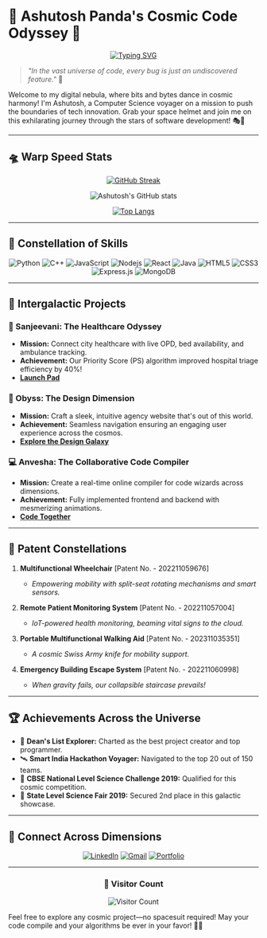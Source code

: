 # 🌟 Ashutosh Panda's Cosmic Code Odyssey 🚀

<div align="center">
  
[![Typing SVG](https://readme-typing-svg.herokuapp.com?font=Fira+Code&pause=1000&color=00F71A&background=FF1B1B00&center=true&vCenter=true&width=435&lines=Full-Stack+Sorcerer+%F0%9F%A7%99%E2%80%8D%E2%99%82%EF%B8%8F;AI+Alchemist+%F0%9F%A7%AA;Patent+Innovator+%F0%9F%93%9C;LeetCode+Warrior+%F0%9F%9B%A1%EF%B8%8F)](https://git.io/typing-svg)

</div>

> *"In the vast universe of code, every bug is just an undiscovered feature."* 🌌

Welcome to my digital nebula, where bits and bytes dance in cosmic harmony! I'm Ashutosh, a Computer Science voyager on a mission to push the boundaries of tech innovation. Grab your space helmet and join me on this exhilarating journey through the stars of software development! 🎭🔭

---

## 🛸 Warp Speed Stats

<div align="center">
  
[![GitHub Streak](https://github-readme-streak-stats.herokuapp.com/?user=Ashutosh-Panda2004&theme=radical)](https://git.io/streak-stats)

![Ashutosh's GitHub stats](https://github-readme-stats.vercel.app/api?username=Ashutosh-Panda2004&show_icons=true&theme=radical)

[![Top Langs](https://github-readme-stats.vercel.app/api/top-langs/?username=Ashutosh-Panda2004&layout=compact&theme=radical)](https://github.com/anuraghazra/github-readme-stats)

</div>

---

## 🌠 Constellation of Skills

<div align="center">

![Python](https://img.shields.io/badge/-Python-black?style=for-the-badge&logo=Python)
![C++](https://img.shields.io/badge/-C++-00599C?style=for-the-badge&logo=c)
![JavaScript](https://img.shields.io/badge/-JavaScript-black?style=for-the-badge&logo=javascript)
![Nodejs](https://img.shields.io/badge/-Nodejs-black?style=for-the-badge&logo=Node.js)
![React](https://img.shields.io/badge/-React-black?style=for-the-badge&logo=react)
![Java](https://img.shields.io/badge/-java-E34A86?style=for-the-badge&logo=java)
![HTML5](https://img.shields.io/badge/-HTML5-E34F26?style=for-the-badge&logo=html5&logoColor=white)
![CSS3](https://img.shields.io/badge/-CSS3-1572B6?style=for-the-badge&logo=css3)
![Express.js](https://img.shields.io/badge/-Express.js-black?style=for-the-badge&logo=express)
![MongoDB](https://img.shields.io/badge/-MongoDB-black?style=for-the-badge&logo=mongodb)

</div>

---

## 🚀 Intergalactic Projects

### 🏥 Sanjeevani: The Healthcare Odyssey
- **Mission:** Connect city healthcare with live OPD, bed availability, and ambulance tracking.
- **Achievement:** Our Priority Score (PS) algorithm improved hospital triage efficiency by 40%!
- **[Launch Pad](https://github.com/Ashutosh-Panda2004/Project-Sanjeevani.git)**

### 🎨 Obyss: The Design Dimension
- **Mission:** Craft a sleek, intuitive agency website that's out of this world.
- **Achievement:** Seamless navigation ensuring an engaging user experience across the cosmos.
- **[Explore the Design Galaxy](https://obyss-design.vercel.app/)**

### 💻 Anvesha: The Collaborative Code Compiler
- **Mission:** Create a real-time online compiler for code wizards across dimensions.
- **Achievement:** Fully implemented frontend and backend with mesmerizing animations.
- **[Code Together](https://project-anvesha-compiler.onrender.com/)**

---

## 📜 Patent Constellations

1. **Multifunctional Wheelchair** [Patent No. - 202211059676]
   - *Empowering mobility with split-seat rotating mechanisms and smart sensors.*

2. **Remote Patient Monitoring System** [Patent No. - 202211057004]
   - *IoT-powered health monitoring, beaming vital signs to the cloud.*

3. **Portable Multifunctional Walking Aid** [Patent No. - 202311035351]
   - *A cosmic Swiss Army knife for mobility support.*

4. **Emergency Building Escape System** [Patent No. - 202211060998]
   - *When gravity fails, our collapsible staircase prevails!*

---

## 🏆 Achievements Across the Universe

- 🌟 **Dean's List Explorer:** Charted as the best project creator and top programmer.
- 🛰️ **Smart India Hackathon Voyager:** Navigated to the top 20 out of 150 teams.
- 🔬 **CBSE National Level Science Challenge 2019:** Qualified for this cosmic competition.
- 🥈 **State Level Science Fair 2019:** Secured 2nd place in this galactic showcase.

---

## 🌌 Connect Across Dimensions

<div align="center">

[![LinkedIn](https://img.shields.io/badge/LinkedIn-0077B5?style=for-the-badge&logo=linkedin&logoColor=white)](https://www.linkedin.com/in/ashutosh-panda-748531255/)
[![Gmail](https://img.shields.io/badge/Gmail-D14836?style=for-the-badge&logo=gmail&logoColor=white)](mailto:ashutoshpanda.india@gmail.com)
[![Portfolio](https://img.shields.io/badge/Portfolio-1DA1F2?style=for-the-badge&logo=github&logoColor=white)](https://ashutosh-panda2004.github.io/Portfolio-Ashutosh/)

</div>

---

<div align="center">

### 🌠 Visitor Count
  
![Visitor Count](https://profile-counter.glitch.me/Ashutosh-Panda2004/count.svg)

</div>

Feel free to explore any cosmic project—no spacesuit required! May your code compile and your algorithms be ever in your favor! 🚀🌌
